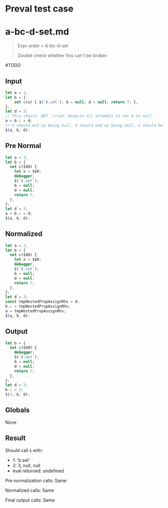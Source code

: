 # Preval test case

# a-bc-d-set.md

> Expr order > A-bc-d-set
>
> Double check whether this can't be broken

#TODO

## Input

`````js filename=intro
let a = 1;
let b = {
    set c(x) { $('b.set'); b = null; d = null; return 7; },
};
let d = 3;
// This should _NOT_ crash. Despite all attempts to set b to null.
a = b.c = d;
// b should end up being null, d should end up being null, a should be 3.
$(a, b, d);
`````

## Pre Normal

`````js filename=intro
let a = 1;
let b = {
  set c($$0) {
    let x = $$0;
    debugger;
    $(`b.set`);
    b = null;
    d = null;
    return 7;
  },
};
let d = 3;
a = b.c = d;
$(a, b, d);
`````

## Normalized

`````js filename=intro
let a = 1;
let b = {
  set c($$0) {
    let x = $$0;
    debugger;
    $(`b.set`);
    b = null;
    d = null;
    return 7;
  },
};
let d = 3;
const tmpNestedPropAssignRhs = d;
b.c = tmpNestedPropAssignRhs;
a = tmpNestedPropAssignRhs;
$(a, b, d);
`````

## Output

`````js filename=intro
let b = {
  set c($$0) {
    debugger;
    $(`b.set`);
    b = null;
    d = null;
    return 7;
  },
};
let d = 3;
b.c = 3;
$(3, b, d);
`````

## Globals

None

## Result

Should call `$` with:
 - 1: 'b.set'
 - 2: 3, null, null
 - eval returned: undefined

Pre normalization calls: Same

Normalized calls: Same

Final output calls: Same
